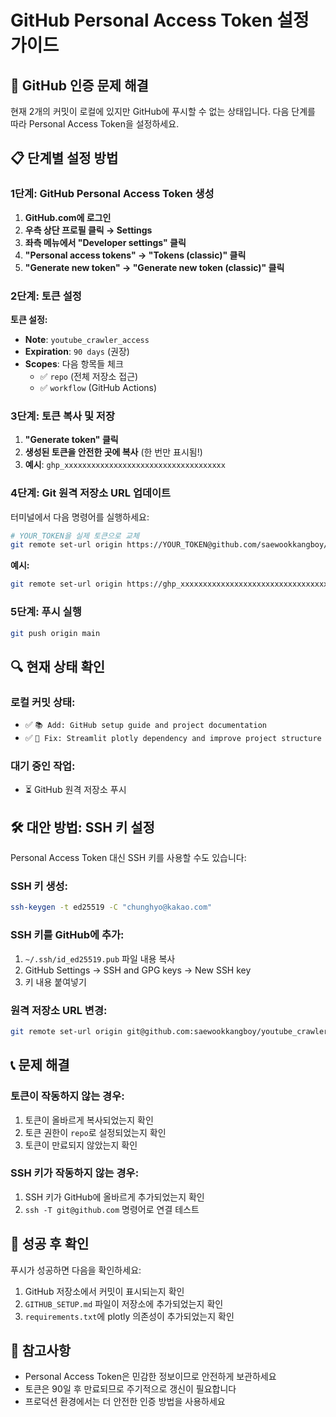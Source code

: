 # GitHub Personal Access Token 설정 가이드

## 🔑 GitHub 인증 문제 해결

현재 2개의 커밋이 로컬에 있지만 GitHub에 푸시할 수 없는 상태입니다.
다음 단계를 따라 Personal Access Token을 설정하세요.

## 📋 단계별 설정 방법

### 1단계: GitHub Personal Access Token 생성

1. **GitHub.com에 로그인**
2. **우측 상단 프로필 클릭 → Settings**
3. **좌측 메뉴에서 "Developer settings" 클릭**
4. **"Personal access tokens" → "Tokens (classic)" 클릭**
5. **"Generate new token" → "Generate new token (classic)" 클릭**

### 2단계: 토큰 설정

**토큰 설정:**
- **Note**: `youtube_crawler_access`
- **Expiration**: `90 days` (권장)
- **Scopes**: 다음 항목들 체크
  - ✅ `repo` (전체 저장소 접근)
  - ✅ `workflow` (GitHub Actions)

### 3단계: 토큰 복사 및 저장

1. **"Generate token" 클릭**
2. **생성된 토큰을 안전한 곳에 복사** (한 번만 표시됨!)
3. **예시**: `ghp_xxxxxxxxxxxxxxxxxxxxxxxxxxxxxxxxxxxx`

### 4단계: Git 원격 저장소 URL 업데이트

터미널에서 다음 명령어를 실행하세요:

```bash
# YOUR_TOKEN을 실제 토큰으로 교체
git remote set-url origin https://YOUR_TOKEN@github.com/saewookkangboy/youtube_crawler.git
```

**예시:**
```bash
git remote set-url origin https://ghp_xxxxxxxxxxxxxxxxxxxxxxxxxxxxxxxxxxxx@github.com/saewookkangboy/youtube_crawler.git
```

### 5단계: 푸시 실행

```bash
git push origin main
```

## 🔍 현재 상태 확인

### 로컬 커밋 상태:
- ✅ `📚 Add: GitHub setup guide and project documentation`
- ✅ `🔧 Fix: Streamlit plotly dependency and improve project structure`

### 대기 중인 작업:
- ⏳ GitHub 원격 저장소 푸시

## 🛠️ 대안 방법: SSH 키 설정

Personal Access Token 대신 SSH 키를 사용할 수도 있습니다:

### SSH 키 생성:
```bash
ssh-keygen -t ed25519 -C "chunghyo@kakao.com"
```

### SSH 키를 GitHub에 추가:
1. `~/.ssh/id_ed25519.pub` 파일 내용 복사
2. GitHub Settings → SSH and GPG keys → New SSH key
3. 키 내용 붙여넣기

### 원격 저장소 URL 변경:
```bash
git remote set-url origin git@github.com:saewookkangboy/youtube_crawler.git
```

## 📞 문제 해결

### 토큰이 작동하지 않는 경우:
1. 토큰이 올바르게 복사되었는지 확인
2. 토큰 권한이 `repo`로 설정되었는지 확인
3. 토큰이 만료되지 않았는지 확인

### SSH 키가 작동하지 않는 경우:
1. SSH 키가 GitHub에 올바르게 추가되었는지 확인
2. `ssh -T git@github.com` 명령어로 연결 테스트

## 🎯 성공 후 확인

푸시가 성공하면 다음을 확인하세요:
1. GitHub 저장소에서 커밋이 표시되는지 확인
2. `GITHUB_SETUP.md` 파일이 저장소에 추가되었는지 확인
3. `requirements.txt`에 plotly 의존성이 추가되었는지 확인

## 📝 참고사항

- Personal Access Token은 민감한 정보이므로 안전하게 보관하세요
- 토큰은 90일 후 만료되므로 주기적으로 갱신이 필요합니다
- 프로덕션 환경에서는 더 안전한 인증 방법을 사용하세요

